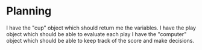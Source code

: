 # Planning

I have the "cup" object which should return me the variables.
I have the play object which should be able to evaluate each play
I have the "computer" object which should be able to keep track of the score and make decisions.

